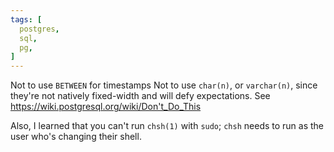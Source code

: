 ```yaml
---
tags: [
  postgres,
  sql,
  pg,
]
---
```

Not to use `BETWEEN` for timestamps
Not to use `char(n)`, or `varchar(n)`, since they're not natively fixed-width and will defy expectations.
See https://wiki.postgresql.org/wiki/Don't_Do_This

Also, I learned that you can't run `chsh(1)` with `sudo`; `chsh` needs to run as the user who's changing their shell.